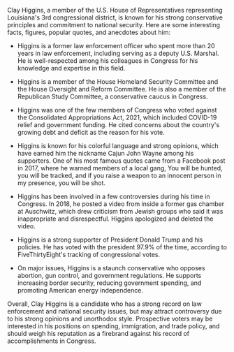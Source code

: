 Clay Higgins, a member of the U.S. House of Representatives representing Louisiana's 3rd congressional district, is known for his strong conservative principles and commitment to national security. Here are some interesting facts, figures, popular quotes, and anecdotes about him:

- Higgins is a former law enforcement officer who spent more than 20 years in law enforcement, including serving as a deputy U.S. Marshal. He is well-respected among his colleagues in Congress for his knowledge and expertise in this field.

- Higgins is a member of the House Homeland Security Committee and the House Oversight and Reform Committee. He is also a member of the Republican Study Committee, a conservative caucus in Congress.

- Higgins was one of the few members of Congress who voted against the Consolidated Appropriations Act, 2021, which included COVID-19 relief and government funding. He cited concerns about the country's growing debt and deficit as the reason for his vote.

- Higgins is known for his colorful language and strong opinions, which have earned him the nickname Cajun John Wayne among his supporters. One of his most famous quotes came from a Facebook post in 2017, where he warned members of a local gang, You will be hunted, you will be tracked, and if you raise a weapon to an innocent person in my presence, you will be shot.

- Higgins has been involved in a few controversies during his time in Congress. In 2018, he posted a video from inside a former gas chamber at Auschwitz, which drew criticism from Jewish groups who said it was inappropriate and disrespectful. Higgins apologized and deleted the video.

- Higgins is a strong supporter of President Donald Trump and his policies. He has voted with the president 97.9% of the time, according to FiveThirtyEight's tracking of congressional votes.

- On major issues, Higgins is a staunch conservative who opposes abortion, gun control, and government regulations. He supports increasing border security, reducing government spending, and promoting American energy independence.

Overall, Clay Higgins is a candidate who has a strong record on law enforcement and national security issues, but may attract controversy due to his strong opinions and unorthodox style. Prospective voters may be interested in his positions on spending, immigration, and trade policy, and should weigh his reputation as a firebrand against his record of accomplishments in Congress.
